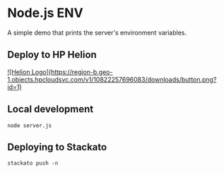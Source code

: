 # Node.js ENV

A simple demo that prints the server's environment variables.

## Deploy to HP Helion
<a href="http://localhost:3000/?repoUrl=https://github.com/Phanatic/node-env">
![Helion Logo](https://region-b.geo-1.objects.hpcloudsvc.com/v1/10822257696083/downloads/button.png?id=1)
</a>

## Local development

    node server.js

## Deploying to Stackato

    stackato push -n

